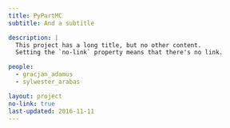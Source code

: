 ```yaml
---
title: PyPartMC
subtitle: And a subtitle

description: |
  This project has a long title, but no other content.
  Setting the `no-link` property means that there's no link.

people:
  - gracjan_adamus
  - sylwester_arabas

layout: project
no-link: true
last-updated: 2016-11-11
---
```

